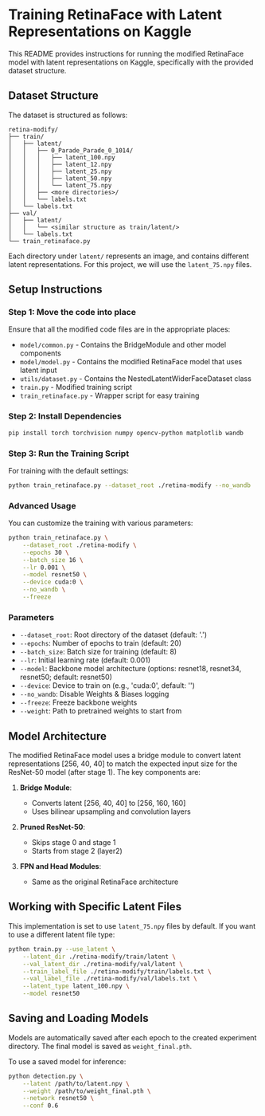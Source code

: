 # Training RetinaFace with Latent Representations on Kaggle

This README provides instructions for running the modified RetinaFace model with latent representations on Kaggle, specifically with the provided dataset structure.

## Dataset Structure

The dataset is structured as follows:
```
retina-modify/
├── train/
│   ├── latent/
│   │   ├── 0_Parade_Parade_0_1014/
│   │   │   ├── latent_100.npy
│   │   │   ├── latent_12.npy
│   │   │   ├── latent_25.npy
│   │   │   ├── latent_50.npy
│   │   │   └── latent_75.npy
│   │   ├── <more directories>/
│   │   └── labels.txt
│   └── labels.txt
├── val/
│   ├── latent/
│   │   └── <similar structure as train/latent/>
│   └── labels.txt
└── train_retinaface.py
```

Each directory under `latent/` represents an image, and contains different latent representations. For this project, we will use the `latent_75.npy` files.

## Setup Instructions

### Step 1: Move the code into place

Ensure that all the modified code files are in the appropriate places:
- `model/common.py` - Contains the BridgeModule and other model components
- `model/model.py` - Contains the modified RetinaFace model that uses latent input
- `utils/dataset.py` - Contains the NestedLatentWiderFaceDataset class
- `train.py` - Modified training script
- `train_retinaface.py` - Wrapper script for easy training

### Step 2: Install Dependencies

```bash
pip install torch torchvision numpy opencv-python matplotlib wandb
```

### Step 3: Run the Training Script

For training with the default settings:

```bash
python train_retinaface.py --dataset_root ./retina-modify --no_wandb
```

### Advanced Usage

You can customize the training with various parameters:

```bash
python train_retinaface.py \
    --dataset_root ./retina-modify \
    --epochs 30 \
    --batch_size 16 \
    --lr 0.001 \
    --model resnet50 \
    --device cuda:0 \
    --no_wandb \
    --freeze
```

### Parameters

- `--dataset_root`: Root directory of the dataset (default: '.')
- `--epochs`: Number of epochs to train (default: 20)
- `--batch_size`: Batch size for training (default: 8)
- `--lr`: Initial learning rate (default: 0.001)
- `--model`: Backbone model architecture (options: resnet18, resnet34, resnet50; default: resnet50)
- `--device`: Device to train on (e.g., 'cuda:0', default: '')
- `--no_wandb`: Disable Weights & Biases logging
- `--freeze`: Freeze backbone weights
- `--weight`: Path to pretrained weights to start from

## Model Architecture

The modified RetinaFace model uses a bridge module to convert latent representations [256, 40, 40] to match the expected input size for the ResNet-50 model (after stage 1). The key components are:

1. **Bridge Module**:
   - Converts latent [256, 40, 40] to [256, 160, 160]
   - Uses bilinear upsampling and convolution layers

2. **Pruned ResNet-50**:
   - Skips stage 0 and stage 1
   - Starts from stage 2 (layer2)

3. **FPN and Head Modules**:
   - Same as the original RetinaFace architecture

## Working with Specific Latent Files

This implementation is set to use `latent_75.npy` files by default. If you want to use a different latent file type:

```bash
python train.py --use_latent \
    --latent_dir ./retina-modify/train/latent \
    --val_latent_dir ./retina-modify/val/latent \
    --train_label_file ./retina-modify/train/labels.txt \
    --val_label_file ./retina-modify/val/labels.txt \
    --latent_type latent_100.npy \
    --model resnet50
```

## Saving and Loading Models

Models are automatically saved after each epoch to the created experiment directory. The final model is saved as `weight_final.pth`.

To use a saved model for inference:

```bash
python detection.py \
    --latent /path/to/latent.npy \
    --weight /path/to/weight_final.pth \
    --network resnet50 \
    --conf 0.6
``` 